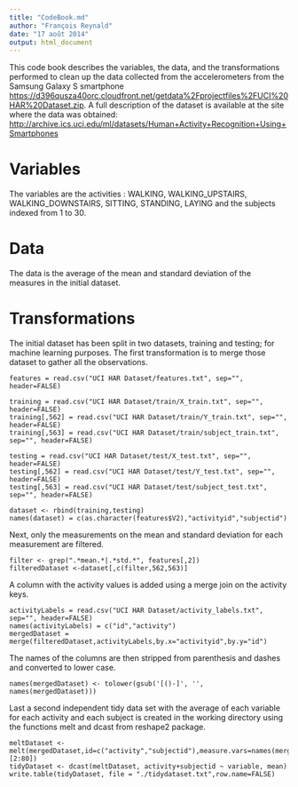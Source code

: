 ```yaml
---
title: "CodeBook.md"
author: "François Reynald"
date: "17 août 2014"
output: html_document
---
```


This code book describes the variables, the data, and the transformations performed to clean up the data collected from the accelerometers from the Samsung Galaxy S smartphone https://d396qusza40orc.cloudfront.net/getdata%2Fprojectfiles%2FUCI%20HAR%20Dataset.zip.
A full description of the dataset is available at the site where the data was obtained: 
http://archive.ics.uci.edu/ml/datasets/Human+Activity+Recognition+Using+Smartphones 


# Variables
The variables are the activities : WALKING, WALKING_UPSTAIRS, WALKING_DOWNSTAIRS, SITTING, STANDING, LAYING 
and the subjects indexed from 1 to 30.

# Data

The data is the average of the mean and standard deviation of the measures in the initial dataset.

# Transformations

The initial dataset has been split in two datasets, training and testing; for machine learning purposes.
The first transformation is to merge those dataset to gather all the observations.
```{r}
features = read.csv("UCI HAR Dataset/features.txt", sep="", header=FALSE)

training = read.csv("UCI HAR Dataset/train/X_train.txt", sep="", header=FALSE)
training[,562] = read.csv("UCI HAR Dataset/train/Y_train.txt", sep="", header=FALSE)
training[,563] = read.csv("UCI HAR Dataset/train/subject_train.txt", sep="", header=FALSE)

testing = read.csv("UCI HAR Dataset/test/X_test.txt", sep="", header=FALSE)
testing[,562] = read.csv("UCI HAR Dataset/test/Y_test.txt", sep="", header=FALSE)
testing[,563] = read.csv("UCI HAR Dataset/test/subject_test.txt", sep="", header=FALSE)

dataset <- rbind(training,testing)
names(dataset) = c(as.character(features$V2),"activityid","subjectid")
```

Next, only the measurements on the mean and standard deviation for each measurement are filtered.
```{r}
filter <- grep(".*mean.*|.*std.*", features[,2])
filteredDataset <-dataset[,c(filter,562,563)]
```

A column with the activity values is added using a merge join on the activity keys.
```{r}
activityLabels = read.csv("UCI HAR Dataset/activity_labels.txt", sep="", header=FALSE)
names(activityLabels) = c("id","activity")
mergedDataset = merge(filteredDataset,activityLabels,by.x="activityid",by.y="id")
```

The names of the columns are then stripped from parenthesis and dashes and converted to lower case.
```{r}
names(mergedDataset) <- tolower(gsub('[()-]', '', names(mergedDataset)))
```
Last a second independent tidy data set with the average of each variable for each activity and each subject is created in the working directory using the functions melt and dcast from reshape2 package.
```{r}
meltDataset <- melt(mergedDataset,id=c("activity","subjectid"),measure.vars=names(mergedDataset)[2:80])
tidyDataset <- dcast(meltDataset, activity+subjectid ~ variable, mean)
write.table(tidyDataset, file = "./tidydataset.txt",row.name=FALSE)
```


